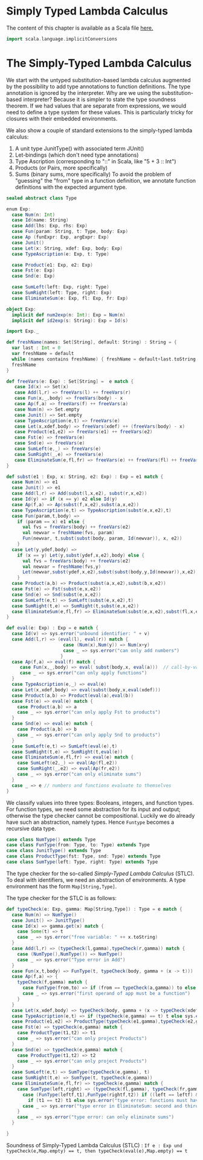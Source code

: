 # Simply Typed Lambda Calculus

The content of this chapter is available as a Scala file [here.](./stlc.scala)

```scala mdoc:invisible
import scala.language.implicitConversions
```

The Simply-Typed Lambda Calculus
================================

We start with the untyped substitution-based lambda calculus augmented by the possibility to add type annotations to function definitions.
The type annotation is ignored by the interpreter.
Why are we using the substitution-based interpreter? Because it is simpler to state the type soundness
theorem. If we had values that are separate from expressions, we would need to define a type system for
these values. This is particularly tricky for closures with their embedded environments.

We also show a couple of standard extensions to the simply-typed lambda calculus:
1. A unit type JunitType() with associated term JUnit()
2. Let-bindings (which don't need type annotations)
3. Type Ascription (corresponding to "::" in Scala, like "5 + 3 :: Int")
4. Products (or Pairs, more specifically)
5. Sums (binary sums, more specifically)
To avoid the problem of "guessing" the "from" type in a function definition, we annotate
function definitions with the expected argument type.

```scala mdoc
sealed abstract class Type

enum Exp:
  case Num(n: Int)
  case Id(name: String)
  case Add(lhs: Exp, rhs: Exp)
  case Fun(param: String, t: Type, body: Exp)
  case Ap (funExpr: Exp, argExpr: Exp)
  case Junit()
  case Let(x: String, xdef: Exp, body: Exp)
  case TypeAscription(e: Exp, t: Type)

  case Product(e1: Exp, e2: Exp)
  case Fst(e: Exp)
  case Snd(e: Exp)

  case SumLeft(left: Exp, right: Type)
  case SumRight(left: Type, right: Exp)
  case EliminateSum(e: Exp, fl: Exp, fr: Exp)

object Exp:
  implicit def num2exp(n: Int): Exp = Num(n)
  implicit def id2exp(s: String): Exp = Id(s)

import Exp._

def freshName(names: Set[String], default: String) : String = {
  var last : Int = 0
  var freshName = default
  while (names contains freshName) { freshName = default+last.toString; last += 1; }
  freshName
}

def freeVars(e: Exp) : Set[String] =  e match {
   case Id(x) => Set(x)
   case Add(l,r) => freeVars(l) ++ freeVars(r)
   case Fun(x,_,body) => freeVars(body) - x
   case Ap(f,a) => freeVars(f) ++ freeVars(a)
   case Num(n) => Set.empty
   case Junit() => Set.empty
   case TypeAscription(e,t) => freeVars(e)
   case Let(x,xdef,body) => freeVars(xdef) ++ (freeVars(body) - x)
   case Product(e1,e2) => freeVars(e1) ++ freeVars(e2)
   case Fst(e) => freeVars(e)
   case Snd(e) => freeVars(e)
   case SumLeft(e,_) => freeVars(e)
   case SumRight(_,e) => freeVars(e)
   case EliminateSum(e,fl,fr) => freeVars(e) ++ freeVars(fl) ++ freeVars(fr)
}

def subst(e1 : Exp, x: String, e2: Exp) : Exp = e1 match {
  case Num(n) => e1
  case Junit() => e1
  case Add(l,r) => Add(subst(l,x,e2), subst(r,x,e2))
  case Id(y) => if (x == y) e2 else Id(y)
  case Ap(f,a) => Ap(subst(f,x,e2),subst(a,x,e2))
  case TypeAscription(e,t) => TypeAscription(subst(e,x,e2),t)
  case Fun(param,t,body) =>
    if (param == x) e1 else {
      val fvs = freeVars(body) ++ freeVars(e2)
      val newvar = freshName(fvs, param)
      Fun(newvar, t,subst(subst(body, param, Id(newvar)), x, e2))
    }
  case Let(y,ydef,body) =>
    if (x == y) Let(y,subst(ydef,x,e2),body) else {
      val fvs = freeVars(body) ++ freeVars(e2)
      val newvar = freshName(fvs,y)
      Let(newvar,subst(ydef,x,e2),subst(subst(body,y,Id(newvar)),x,e2))
    }
  case Product(a,b) => Product(subst(a,x,e2),subst(b,x,e2))
  case Fst(e) => Fst(subst(e,x,e2))
  case Snd(e) => Snd(subst(e,x,e2))
  case SumLeft(e,t) => SumLeft(subst(e,x,e2),t)
  case SumRight(t,e) => SumRight(t,subst(e,x,e2))
  case EliminateSum(e,fl,fr) => EliminateSum(subst(e,x,e2),subst(fl,x,e2),subst(fr,x,e2))
}

def eval(e: Exp) : Exp = e match {
  case Id(v) => sys.error("unbound identifier: " + v)
  case Add(l,r) => (eval(l), eval(r)) match {
                     case (Num(x),Num(y)) => Num(x+y)
                     case _ => sys.error("can only add numbers")
                    }
  case Ap(f,a) => eval(f) match {
     case Fun(x,_,body) => eval( subst(body,x, eval(a)))  // call-by-value
     case _ => sys.error("can only apply functions")
  }
  case TypeAscription(e,_) => eval(e)
  case Let(x,xdef,body) => eval(subst(body,x,eval(xdef)))
  case Product(a,b) => Product(eval(a),eval(b))
  case Fst(e) => eval(e) match {
    case Product(a,b) => a
    case _ => sys.error("can only apply Fst to products")
  }
  case Snd(e) => eval(e) match {
    case Product(a,b) => b
    case _ => sys.error("can only apply Snd to products")
  }
  case SumLeft(e,t) => SumLeft(eval(e),t)
  case SumRight(t,e) => SumRight(t,eval(e))
  case EliminateSum(e,fl,fr) => eval(e) match {
    case SumLeft(e2,_) => eval(Ap(fl,e2))
    case SumRight(_,e2) => eval(Ap(fr,e2))
    case _ => sys.error("can only eliminate sums")
  }
  case _ => e // numbers and functions evaluate to themselves
}
```

We classify values into three types: Booleans, integers, and function types. For function types, we need some abstraction for its input
and output; otherwise the type checker cannot be compositional. Luckily we do already have such an abstraction, namely types.
Hence ``Funtype`` becomes a recursive data type.

```scala mdoc
case class NumType() extends Type
case class FunType(from: Type, to: Type) extends Type
case class JunitType() extends Type
case class ProductType(fst: Type, snd: Type) extends Type
case class SumType(left: Type, right: Type) extends Type
```

The type checker for the so-called _Simply-Typed Lambda Calculus_  (STLC). To deal with identifiers, we need an abstraction of environments.
A type environment has the form ``Map[String,Type]``.

The type checker for the STLC is as follows:
```scala mdoc
def typeCheck(e: Exp, gamma: Map[String,Type]) : Type = e match {
  case Num(n) => NumType()
  case Junit() => JunitType()
  case Id(x) => gamma.get(x) match {
    case Some(t) => t
    case _ => sys.error("free variable: " ++ x.toString)
  }
  case Add(l,r) => (typeCheck(l,gamma),typeCheck(r,gamma)) match {
    case (NumType(),NumType()) => NumType()
    case _ => sys.error("Type error in Add")
  }
  case Fun(x,t,body) => FunType(t, typeCheck(body, gamma + (x -> t)))
  case Ap(f,a) => {
    typeCheck(f,gamma) match {
      case FunType(from,to) => if (from == typeCheck(a,gamma)) to else sys.error("type error: arg does not match expected type")
      case _ => sys.error("first operand of app must be a function")
    }
  }
  case Let(x,xdef,body) => typeCheck(body, gamma + (x -> typeCheck(xdef,gamma)))
  case TypeAscription(e,t) => if (typeCheck(e,gamma) == t) t else sys.error("type error in ascription")
  case Product(e1,e2) => ProductType(typeCheck(e1,gamma),typeCheck(e2,gamma))
  case Fst(e) => typeCheck(e,gamma) match {
    case ProductType(t1,t2) => t1
    case _ => sys.error("can only project Products")
  }
  case Snd(e) => typeCheck(e,gamma) match {
    case ProductType(t1,t2) => t2
    case _ => sys.error("can only project Products")
  }
  case SumLeft(e,t) => SumType(typeCheck(e,gamma), t)
  case SumRight(t,e) => SumType(t, typeCheck(e,gamma))
  case EliminateSum(e,fl,fr) => typeCheck(e,gamma) match {
    case SumType(left,right) => (typeCheck(fl,gamma), typeCheck(fr,gamma)) match {
      case (FunType(leftf,t1),FunType(rightf,t2)) if ((left == leftf) && (right == rightf)) =>
        if (t1 == t2) t1 else sys.error("type error: functions must have same return type")
      case _ => sys.error("type error in EliminateSum: second and third argument must be functions")
    }
    case _ => sys.error("type error: can only eliminate sums")
  }

}
```
Soundness of Simply-Typed Lambda Calculus (STLC) :
``If e : Exp und typeCheck(e,Map.empty) == t, then typeCheck(eval(e),Map.empty) == t``
